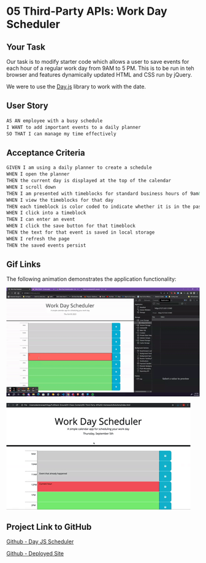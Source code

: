# 05 Third-Party APIs: Work Day Scheduler

## Your Task

Our task is to modify starter code which allows a user to save events for each hour of a regular work day from 9AM to 5 PM. This is to be run in teh browser and features dynamically updated HTML and CSS run by jQuery.

We were to use the [Day.js](https://day.js.org/en/) library to work with the date.

## User Story

```md
AS AN employee with a busy schedule
I WANT to add important events to a daily planner
SO THAT I can manage my time effectively
```

## Acceptance Criteria

```md
GIVEN I am using a daily planner to create a schedule
WHEN I open the planner
THEN the current day is displayed at the top of the calendar
WHEN I scroll down
THEN I am presented with timeblocks for standard business hours of 9am&ndash;5pm
WHEN I view the timeblocks for that day
THEN each timeblock is color coded to indicate whether it is in the past, present, or future
WHEN I click into a timeblock
THEN I can enter an event
WHEN I click the save button for that timeblock
THEN the text for that event is saved in local storage
WHEN I refresh the page
THEN the saved events persist
```
## Gif Links

The following animation demonstrates the application functionality:

![gif of my assignment](./assets/workdayscheduler.gif)

![gif demo provided](./assets/demo.gif)

## Project Link to GitHub

[Github - Day JS Scheduler](https://github.com/charmingdarling/dayjsplanner)

[Github - Deployed Site](https://charmingdarling.github.io/dayjsplanner/)